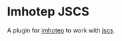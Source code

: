 # Imhotep JSCS

A plugin for [imhotep](https://github.com/justinabrahms/imhotep) to
work with [jscs](http://jscs.info/).